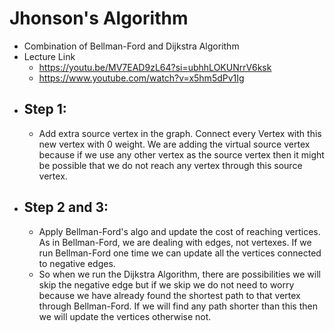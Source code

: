 # Jhonson's Algorithm
- Combination of Bellman-Ford and Dijkstra Algorithm
- Lecture Link
  - https://youtu.be/MV7EAD9zL64?si=ubhhLOKUNrrV6ksk
  - https://www.youtube.com/watch?v=x5hm5dPv1Ig
- Step 1:
  -
  - Add extra source vertex in the graph. Connect every Vertex with this new vertex with 0 weight. We are adding the virtual source vertex because if we use any other vertex as the source vertex then it might be possible that we do not reach any vertex through this source vertex.
- Step 2 and 3:
  - 
  - Apply Bellman-Ford's algo and update the cost of reaching vertices. As in Bellman-Ford, we are dealing with edges, not vertexes. If we run Bellman-Ford one time we can update all the vertices connected to negative edges.
  - So when we run the Dijkstra Algorithm, there are possibilities we will skip the negative edge but if we skip we do not need to worry because we have already found the shortest path to that vertex through Bellman-Ford. If we will find any path shorter than this then we will update the vertices otherwise not.

